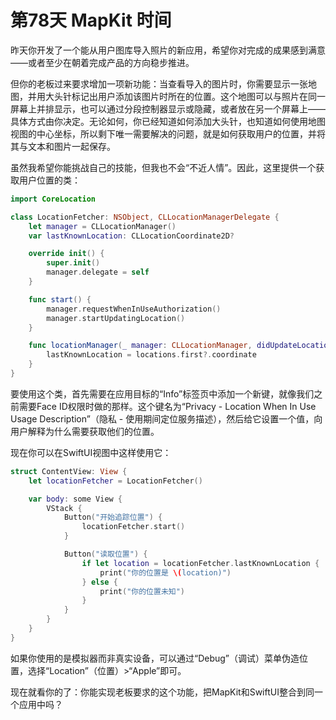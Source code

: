 # 第78天 MapKit 时间

昨天你开发了一个能从用户图库导入照片的新应用，希望你对完成的成果感到满意——或者至少在朝着完成产品的方向稳步推进。

但你的老板过来要求增加一项新功能：当查看导入的图片时，你需要显示一张地图，并用大头针标记出用户添加该图片时所在的位置。这个地图可以与照片在同一屏幕上并排显示，也可以通过分段控制器显示或隐藏，或者放在另一个屏幕上——具体方式由你决定。无论如何，你已经知道如何添加大头针，也知道如何使用地图视图的中心坐标，所以剩下唯一需要解决的问题，就是如何获取用户的位置，并将其与文本和图片一起保存。

虽然我希望你能挑战自己的技能，但我也不会“不近人情”。因此，这里提供一个获取用户位置的类：

```swift
import CoreLocation

class LocationFetcher: NSObject, CLLocationManagerDelegate {
    let manager = CLLocationManager()
    var lastKnownLocation: CLLocationCoordinate2D?

    override init() {
        super.init()
        manager.delegate = self
    }

    func start() {
        manager.requestWhenInUseAuthorization()
        manager.startUpdatingLocation()
    }

    func locationManager(_ manager: CLLocationManager, didUpdateLocations locations: [CLLocation]) {
        lastKnownLocation = locations.first?.coordinate
    }
}
```

要使用这个类，首先需要在应用目标的“Info”标签页中添加一个新键，就像我们之前需要Face ID权限时做的那样。这个键名为“Privacy - Location When In Use Usage Description”（隐私 - 使用期间定位服务描述），然后给它设置一个值，向用户解释为什么需要获取他们的位置。

现在你可以在SwiftUI视图中这样使用它：

```swift
struct ContentView: View {
    let locationFetcher = LocationFetcher()

    var body: some View {
        VStack {
            Button("开始追踪位置") {
                locationFetcher.start()
            }

            Button("读取位置") {
                if let location = locationFetcher.lastKnownLocation {
                    print("你的位置是 \(location)")
                } else {
                    print("你的位置未知")
                }
            }
        }
    }
}
```

如果你使用的是模拟器而非真实设备，可以通过“Debug”（调试）菜单伪造位置，选择“Location”（位置）>“Apple”即可。

现在就看你的了：你能实现老板要求的这个功能，把MapKit和SwiftUI整合到同一个应用中吗？